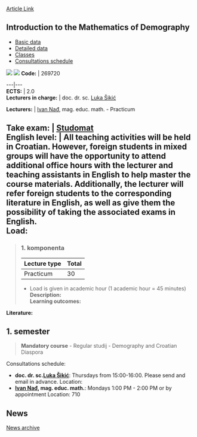 [Article Link](https://www.fhs.hr/en/course/ittmod_a)

## Introduction to the Mathematics of Demography
  * [Basic data](https://www.fhs.hr/en/course/ittmod_a#v1id-523792_826373_1_0 "Basic data")
  * [Detailed data](https://www.fhs.hr/en/course/ittmod_a#v1id-523792_826373_1_1 "Detailed data")
  * [Classes](https://www.fhs.hr/en/course/ittmod_a#v1id-523792_826373_1_2 "Classes")
  * [Consultations schedule](https://www.fhs.hr/en/course/ittmod_a#v1id-523792_826373_1_3 "Consultations schedule")


[![](https://www.fhs.hr/img/flags/gif/hr.gif)](https://www.fhs.hr/predmet/omud_a) [![](https://www.fhs.hr/img/flags/gif/gb.gif)](https://www.fhs.hr/en/course/ittmod_a)
**Code:** |  269720  
  
---|---  
**ECTS:** |  2.0   
**Lecturers in charge:** |  doc. dr. sc. [Luka Šikić](https://www.fhs.hr/staff/luka.sikic)   
  
**Lecturers:** |  [Ivan Nađ](https://www.fhs.hr/djelatnik/ivan.nadj), mag. educ. math. - Practicum  
  
**Take exam:** |  [Studomat](http://www.isvu.hr/studomat)  
**English level:** |  All teaching activities will be held in Croatian. However, foreign students in mixed groups will have the opportunity to attend additional office hours with the lecturer and teaching assistants in English to help master the course materials. Additionally, the lecturer will refer foreign students to the corresponding literature in English, as well as give them the possibility of taking the associated exams in English.   
**Load:**  
---  
> ### 1. komponenta
> | Lecture type | Total  
> ---|---  
> Practicum | 30  
> * Load is given in academic hour (1 academic hour = 45 minutes)   
**Description:**  
> **Learning outcomes:**  

  
**Literature:**  

  
**1. semester**  
---  
> **Mandatory course** - Regular studij - Demography and Croatian Diaspora  
>   
Consultations schedule: 
  * **doc. dr. sc.[Luka Šikić](https://www.fhs.hr/staff/luka.sikic)**: 
Thursdays from 15:00-16:00. Please send and email in advance.
Location: 
  * **[Ivan Nađ](https://www.fhs.hr/djelatnik/ivan.nadj), mag. educ. math.**: 
Mondays 1:00 PM - 2:00 PM or by appointment
Location: 710 


## News
[News archive](https://www.fhs.hr/en/course/ittmod_a?@=21nf7#news_124558 "News archive")
